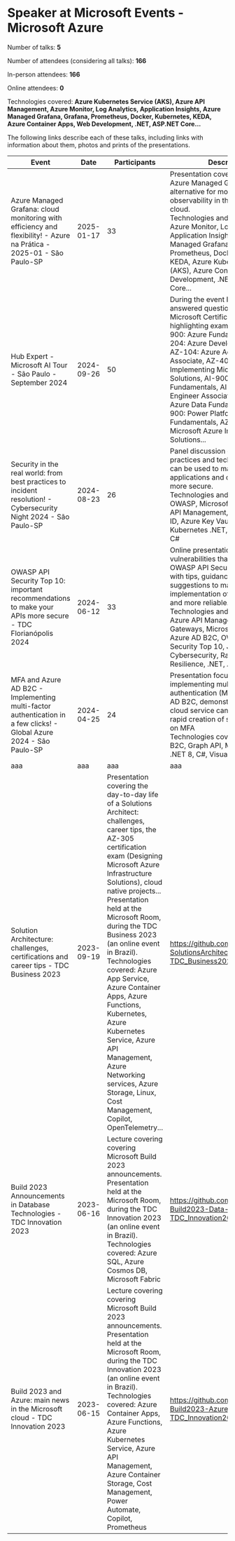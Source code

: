 # Speaker at Microsoft Events - Microsoft Azure

Number of talks: **5**

Number of attendees (considering all talks): **166**

In-person attendees: **166**

Online attendees: **0**

Technologies covered: **Azure Kubernetes Service (AKS), Azure API Management, Azure Monitor, Log Analytics, Application Insights, Azure Managed Grafana, Grafana, Prometheus, Docker, Kubernetes, KEDA, Azure Container Apps, Web Development, .NET, ASP.NET Core...**

The following links describe each of these talks, including links with information about them, photos and prints of the presentations.

| Event | Date | Participants | Description | Link | 
| ------------| ---- | ------------ | ---- | ---- |
| Azure Managed Grafana: cloud monitoring with efficiency and flexibility! - Azure na Prática - 2025-01 - São Paulo-SP | 2025-01-17 |  33 | Presentation covering the use of Azure Managed Grafana as an alternative for monitoring and observability in the Microsoft cloud.<br/>Technologies and topics covered: Azure Monitor, Log Analytics, Application Insights, Azure Managed Grafana, Grafana, Prometheus, Docker, Kubernetes, KEDA, Azure Kubernetes Service (AKS), Azure Container Apps, Web Development, .NET, ASP.NET Core... | https://github.com/azurenapratica/ANP-Meetup-2025-01 |
| Hub Expert - Microsoft AI Tour - São Paulo - September 2024 | 2024-09-26 | 50 | During the event I mainly answered questions about Microsoft Certifications, highlighting exams such as -> AZ-900: Azure Fundamentals, AZ-204: Azure Developer Associate, AZ-104: Azure Administrator Associate, AZ-400: Designing and Implementing Microsoft DevOps Solutions, AI-900: Azure AI Fundamentals, AI-102: Azure AI Engineer Associate, DP-900: Azure Data Fundamentals, PL-900: Power Platform Fundamentals, AZ-305: Designing Microsoft Azure Infrastructure Solutions... | https://github.com/renatogroffe/HubExpert-MicrosoftAITour-2024-09 |
| Security in the real world: from best practices to incident resolution! - Cybersecurity Night 2024 - São Paulo-SP | 2024-08-23 | 26 | Panel discussion covering best practices and technologies that can be used to make working with applications and cloud resources more secure.<br/>Technologies and topics covered: OWASP, Microsoft Azure, Azure API Management, Microsoft Entra ID, Azure Key Vault, Docker, Kubernetes .NET, ASP.NET Core, C# | https://github.com/DotNetSP/CybersecurityNight-2024-08 |
| OWASP API Security Top 10: important recommendations to make your APIs more secure - TDC Florianópolis 2024 | 2024-06-12 | 33 | Online presentation covering the vulnerabilities that are part of the OWASP API Security Top 10 list, with tips, guidance and even tool suggestions to make the implementation of REST APIs safer and more reliable.<br/>Technologies and topics covered: Azure API Management, API Gateways, Microsoft Entra ID, Azure AD B2C, OWASP API Security Top 10, JWT, Cybersecurity, Rate Limit, Resilience, .NET, ASP.NET Core... | https://github.com/renatogroffe/OWASP-ApiTop10-Vulnerabilites_TDCFloripa2024 |
| MFA and Azure AD B2C - Implementing multi-factor authentication in a few clicks! - Global Azure 2024 - São Paulo-SP | 2024-04-25 |  24 | Presentation focused on implementing multi-factor authentication (MFA) with Azure AD B2C, demonstrating how this cloud service can contribute to the rapid creation of solutions that rely on MFA<br/>Technologies covered: Azure AD B2C, Graph API, Microsoft Identity, .NET 8, C#, Visual Studio Code... | https://github.com/DotNetSP/GlobalAzure-SaoPaulo-2024 |
| aaa | aaa | aaa | aaa | aaa |
| Solution Architecture: challenges, certifications and career tips - TDC Business 2023 | 2023-09-19 | Presentation covering the day-to-day life of a Solutions Architect: challenges, career tips, the AZ-305 certification exam (Designing Microsoft Azure Infrastructure Solutions), cloud native projects...<br/>Presentation held at the Microsoft Room, during the TDC Business 2023 (an online event in Brazil).<br/>Technologies covered: Azure App Service, Azure Container Apps, Azure Functions, Kubernetes, Azure Kubernetes Service, Azure API Management, Azure Networking services, Azure Storage, Linux, Cost Management, Copilot, OpenTelemetry... | https://github.com/DotNetSP/Talk-SolutionsArchitecture-TDC_Business2023 | 33 |
| Build 2023 Announcements in Database Technologies - TDC Innovation 2023 | 2023-06-16 | Lecture covering covering Microsoft Build 2023 announcements.<br/>Presentation held at the Microsoft Room, during the TDC Innovation 2023 (an online event in Brazil).<br/>Technologies covered: Azure SQL, Azure Cosmos DB, Microsoft Fabric | https://github.com/DotNetSP/Talk-Build2023-Data-TDC_Innovation2023 | 25 |
| Build 2023 and Azure: main news in the Microsoft cloud - TDC Innovation 2023 | 2023-06-15 | Lecture covering covering Microsoft Build 2023 announcements.<br/>Presentation held at the Microsoft Room, during the TDC Innovation 2023 (an online event in Brazil).<br/>Technologies covered: Azure Container Apps, Azure Functions, Azure Kubernetes Service, Azure API Management, Azure Container Storage, Cost Management, Power Automate, Copilot, Prometheus | https://github.com/DotNetSP/Talk-Build2023-Azure-TDC_Innovation2023 | 36 |